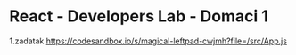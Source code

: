 # React - Developers Lab - Domaci 1
 
1.zadatak https://codesandbox.io/s/magical-leftpad-cwjmh?file=/src/App.js

